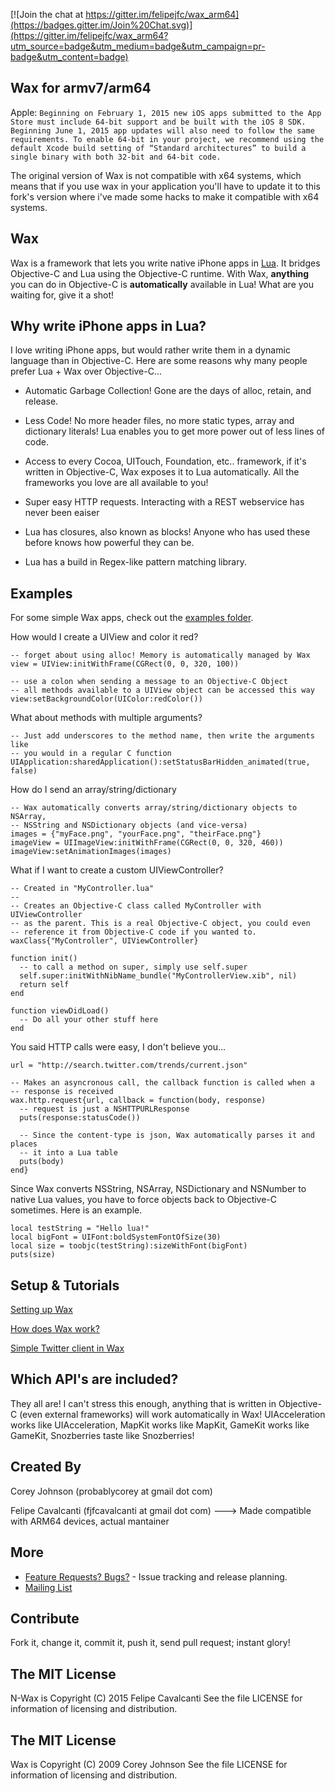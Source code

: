 [![Join the chat at https://gitter.im/felipejfc/wax_arm64](https://badges.gitter.im/Join%20Chat.svg)](https://gitter.im/felipejfc/wax_arm64?utm_source=badge&utm_medium=badge&utm_campaign=pr-badge&utm_content=badge)

Wax for armv7/arm64
-------------------

Apple:
``
Beginning on February 1, 2015 new iOS apps submitted to the App Store must include 64-bit support and be built with the iOS 8 SDK. Beginning June 1, 2015 app updates will also need to follow the same requirements. To enable 64-bit in your project, we recommend using the default Xcode build setting of “Standard architectures” to build a single binary with both 32-bit and 64-bit code.
``

The original version of Wax is not compatible with x64 systems, which means that if you use
wax in your application you'll have to update it to this fork's version where i've made some hacks to
make it compatible with x64 systems.

Wax
---

Wax is a framework that lets you write native iPhone apps in
[Lua](http://www.lua.org/about.html). It bridges Objective-C and Lua using the
Objective-C runtime. With Wax, **anything** you can do in Objective-C is **automatically**
available in Lua! What are you waiting for, give it a shot!

Why write iPhone apps in Lua?
-----------------------------

I love writing iPhone apps, but would rather write them in a dynamic language than in Objective-C. Here
are some reasons why many people prefer Lua + Wax over Objective-C...

* Automatic Garbage Collection! Gone are the days of alloc, retain, and release.

* Less Code! No more header files, no more static types, array and dictionary literals!
  Lua enables you to get more power out of less lines of code.

* Access to every Cocoa, UITouch, Foundation, etc.. framework, if it's written in Objective-C,
  Wax exposes it to Lua automatically. All the frameworks you love are all available to you!

* Super easy HTTP requests. Interacting with a REST webservice has never been eaiser

* Lua has closures, also known as blocks! Anyone who has used these before knows how powerful they can be.

* Lua has a build in Regex-like pattern matching library.

Examples
--------

For some simple Wax apps, check out the [examples folder](http://github.com/probablycorey/wax/tree/master/examples/).

How would I create a UIView and color it red?

    -- forget about using alloc! Memory is automatically managed by Wax
    view = UIView:initWithFrame(CGRect(0, 0, 320, 100))

    -- use a colon when sending a message to an Objective-C Object
    -- all methods available to a UIView object can be accessed this way
    view:setBackgroundColor(UIColor:redColor())

What about methods with multiple arguments?

    -- Just add underscores to the method name, then write the arguments like
    -- you would in a regular C function
    UIApplication:sharedApplication():setStatusBarHidden_animated(true, false)

How do I send an array/string/dictionary

    -- Wax automatically converts array/string/dictionary objects to NSArray,
    -- NSString and NSDictionary objects (and vice-versa)
    images = {"myFace.png", "yourFace.png", "theirFace.png"}
    imageView = UIImageView:initWithFrame(CGRect(0, 0, 320, 460))
    imageView:setAnimationImages(images)

What if I want to create a custom UIViewController?

    -- Created in "MyController.lua"
    --
    -- Creates an Objective-C class called MyController with UIViewController
    -- as the parent. This is a real Objective-C object, you could even
    -- reference it from Objective-C code if you wanted to.
    waxClass{"MyController", UIViewController}

    function init()
      -- to call a method on super, simply use self.super
      self.super:initWithNibName_bundle("MyControllerView.xib", nil)
      return self
    end

    function viewDidLoad()
      -- Do all your other stuff here
    end

You said HTTP calls were easy, I don't believe you...

    url = "http://search.twitter.com/trends/current.json"

    -- Makes an asyncronous call, the callback function is called when a
    -- response is received
    wax.http.request{url, callback = function(body, response)
      -- request is just a NSHTTPURLResponse
      puts(response:statusCode())

      -- Since the content-type is json, Wax automatically parses it and places
      -- it into a Lua table
      puts(body)
    end}

Since Wax converts NSString, NSArray, NSDictionary and NSNumber to native Lua values, you have to force objects back to Objective-C sometimes. Here is an example.

    local testString = "Hello lua!"
    local bigFont = UIFont:boldSystemFontOfSize(30)
    local size = toobjc(testString):sizeWithFont(bigFont)
    puts(size)

Setup & Tutorials
-----------------

[Setting up Wax](https://github.com/felipejfc/n-wax/wiki/Installation)

[How does Wax work?](https://github.com/felipejfc/n-wax/wiki/Overview)

[Simple Twitter client in Wax](https://github.com/felipejfc/n-wax/wiki/Twitter-example)

Which API's are included?
-------------------------

They all are! I can't stress this enough, anything that is written in Objective-C (even external frameworks) will work automatically in Wax! UIAcceleration works like UIAcceleration, MapKit works like MapKit, GameKit works like GameKit, Snozberries taste like Snozberries!

Created By
----------
Corey Johnson (probablycorey at gmail dot com)

Felipe Cavalcanti (fjfcavalcanti at gmail dot com) ---> Made compatible with ARM64 devices, actual mantainer

More
----
* [Feature Requests? Bugs?](http://github.com/felipejfc/wax_arm64/issues) - Issue tracking and release planning.
* [Mailing List](http://groups.google.com/group/iphonewax)

Contribute
----------
Fork it, change it, commit it, push it, send pull request; instant glory!

The MIT License
---------------
N-Wax is Copyright (C) 2015 Felipe Cavalcanti See the file LICENSE for information of licensing and distribution.

The MIT License
---------------
Wax is Copyright (C) 2009 Corey Johnson See the file LICENSE for information of licensing and distribution.
